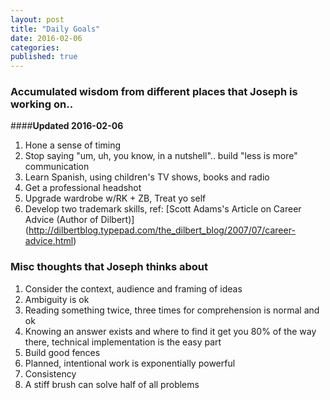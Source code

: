```yaml
---
layout: post
title: "Daily Goals"
date: 2016-02-06
categories: 
published: true
---
```


### Accumulated wisdom from different places that Joseph is working on.. 

####**Updated 2016-02-06**

1. Hone a sense of timing
2. Stop saying "um, uh, you know, in a nutshell".. build "less is more" communication
3. Learn Spanish, using children's TV shows, books and radio
4. Get a professional headshot
5. Upgrade wardrobe w/RK + ZB, Treat yo self
6. Develop two trademark skills, ref: [Scott Adams's Article on Career Advice (Author of Dilbert)] (http://dilbertblog.typepad.com/the_dilbert_blog/2007/07/career-advice.html)

### Misc thoughts that Joseph thinks about

1. Consider the context, audience and framing of ideas
2. Ambiguity is ok
3. Reading something twice, three times for comprehension is normal and ok
4. Knowing an answer exists and where to find it get you 80% of the way there, technical implementation is the easy part
5. Build good fences
6. Planned, intentional work is exponentially powerful
7. Consistency
8. A stiff brush can solve half of all problems
